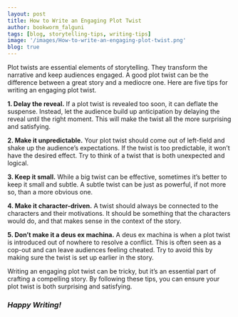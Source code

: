 ```yaml
---
layout: post
title: How to Write an Engaging Plot Twist
author: bookworm_falguni
tags: [blog, storytelling-tips, writing-tips]
image: '/images/How-to-write-an-engaging-plot-twist.png'
blog: true
---
```

Plot twists are essential elements of storytelling. They transform the narrative and keep audiences engaged. A good plot twist can be the difference between a great story and a mediocre one. Here are five tips for writing an engaging plot twist.

**1. Delay the reveal.** 
If a plot twist is revealed too soon, it can deflate the suspense. Instead, let the audience build up anticipation by delaying the reveal until the right moment. This will make the twist all the more surprising and satisfying.

**2. Make it unpredictable.** 
Your plot twist should come out of left-field and shake up the audience’s expectations. If the twist is too predictable, it won’t have the desired effect. Try to think of a twist that is both unexpected and logical.

**3. Keep it small.** 
While a big twist can be effective, sometimes it’s better to keep it small and subtle. A subtle twist can be just as powerful, if not more so, than a more obvious one.

**4. Make it character-driven.** 
A twist should always be connected to the characters and their motivations. It should be something that the characters would do, and that makes sense in the context of the story.

**5. Don’t make it a deus ex machina.** 
A deus ex machina is when a plot twist is introduced out of nowhere to resolve a conflict. This is often seen as a cop-out and can leave audiences feeling cheated. Try to avoid this by making sure the twist is set up earlier in the story.

Writing an engaging plot twist can be tricky, but it’s an essential part of crafting a compelling story. By following these tips, you can ensure your plot twist is both surprising and satisfying. 

### *Happy Writing!*

